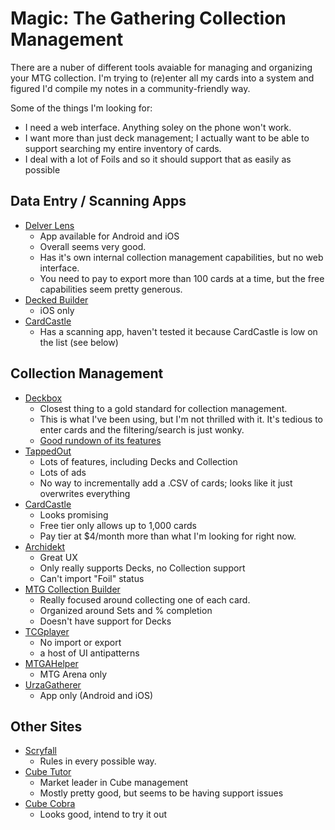# Magic: The Gathering Collection Management

There are a nuber of different tools avaiable for managing and organizing your MTG collection. I'm trying to (re)enter all my cards into a system and figured I'd compile my notes in a community-friendly way.

Some of the things I'm looking for:
 * I need a web interface. Anything soley on the phone won't work.
 * I want more than just deck management; I actually want to be able to support searching my entire inventory of cards.
 * I deal with a lot of Foils and so it should support that as easily as possible
 
 ## Data Entry / Scanning Apps
 
 * [Delver Lens](https://delverlab.com/)
   * App available for Android and iOS
   * Overall seems very good.
   * Has it's own internal collection management capabilities, but no web interface.
   * You need to pay to export more than 100 cards at a time, but the free capabilities seem pretty generous.
 * [Decked Builder](https://www.deckedbuilder.com/)
   * iOS only
 * [CardCastle](https://cardcastle.co/)
   * Has a scanning app, haven't tested it because CardCastle is low on the list (see below)
 
 ## Collection Management
 
  * [Deckbox](https://deckbox.org/)
    * Closest thing to a gold standard for collection management.
    * This is what I've been using, but I'm not thrilled with it. It's tedious to enter cards and the filtering/search is just wonky.
    * [Good rundown of its features](https://www.reddit.com/r/EDH/comments/bg7w2h/digitally_managing_your_magic_collection_and_decks/elj8a4c/)
  * [TappedOut](https://tappedout.net/)
    * Lots of features, including Decks and Collection
    * Lots of ads
    * No way to incrementally add a .CSV of cards; looks like it just overwrites everything
  * [CardCastle](https://cardcastle.co/)
    * Looks promising
    * Free tier only allows up to 1,000 cards
    * Pay tier at $4/month more than what I'm looking for right now.
  * [Archidekt](https://archidekt.com/)
    + Great UX
    - Only really supports Decks, no Collection support
    - Can't import "Foil" status
  * [MTG Collection Builder](https://mtgcollectionbuilder.com/)
    * Really focused around collecting one of each card.
    * Organized around Sets and % completion
    * Doesn't have support for Decks
  * [TCGplayer](https://tcgplayer.com)
    * No import or export
    * a host of UI antipatterns
  * [MTGAHelper](https://mtgahelper.com/)
    * MTG Arena only
  * [UrzaGatherer](https://www.urzagatherer.com/)
    * App only (Android and iOS)
  
  
## Other Sites

 * [Scryfall](https://scryfall.com/)
   * Rules in every possible way.
 * [Cube Tutor](https://www.cubetutor.com/)
   * Market leader in Cube management
   * Mostly pretty good, but seems to be having support issues
 * [Cube Cobra](https://cubecobra.com/)
   * Looks good, intend to try it out
 
 
 
